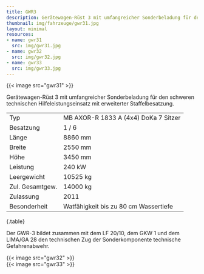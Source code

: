 ```yaml
---
title: GWR3
description: Gerätewagen-Rüst 3 mit umfangreicher Sonderbeladung für den schweren technischen Hilfeleistungseinsatz
thumbnail: img/fahrzeuge/gwr31.jpg
layout: minimal
resources:
- name: gwr31
  src: img/gwr31.jpg
- name: gwr32
  src: img/gwr32.jpg
- name: gwr33
  src: img/gwr33.jpg
---
```


{{< image src="gwr31" >}}  


Gerätewagen-Rüst 3 mit umfangreicher Sonderbeladung für den schweren technischen Hilfeleistungseinsatz mit erweiterter Staffelbesatzung.

|                 |                                       |
| --------------- | ------------------------------------- |
| Typ             | MB AXOR-R 1833 A (4x4) DoKa 7 Sitzer  |
| Besatzung       | 1 / 6                                 |
| Länge           | 8860 mm                               |
| Breite          | 2550 mm                               |
| Höhe            | 3450 mm                               |
| Leistung        | 240 kW                                |
| Leergewicht     | 10525 kg                              |
| Zul. Gesamtgew. | 14000 kg                              |
| Zulassung       | 2011                                  |
| Besonderheit    | Watfähigkeit bis zu 80 cm Wassertiefe |                                     |
{.table}

Der GWR-3 bildet zusammen mit dem LF 20/10, dem GKW 1 und dem LIMA/GA 28 den technischen Zug der Sonderkomponente technische Gefahrenabwehr. 

{{< image src="gwr32" >}}  
{{< image src="gwr33" >}}